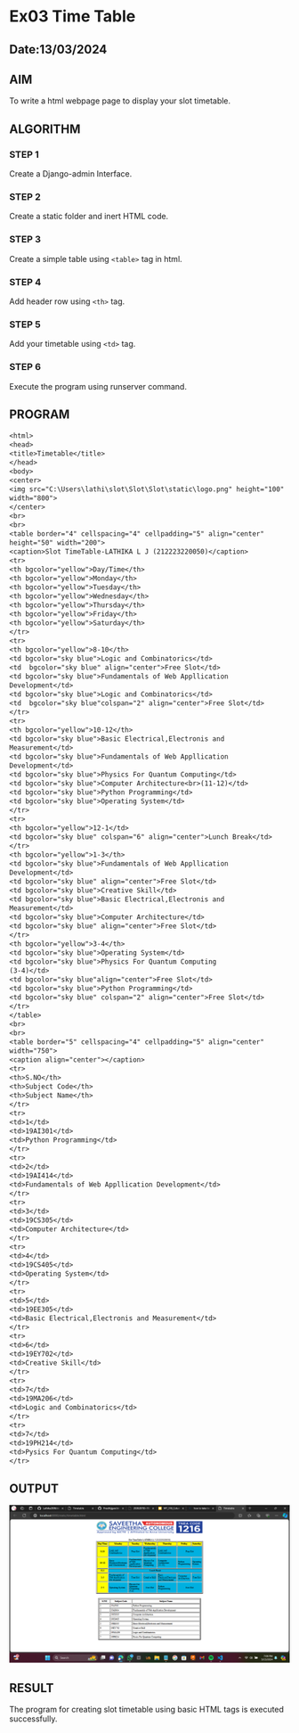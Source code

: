 # Ex03 Time Table
## Date:13/03/2024

## AIM
To write a html webpage page to display your slot timetable.

## ALGORITHM
### STEP 1
Create a Django-admin Interface.

### STEP 2
Create a static folder and inert HTML code.

### STEP 3
Create a simple table using ```<table>``` tag in html.

### STEP 4
Add header row using ```<th>``` tag.

### STEP 5
Add your timetable using ```<td>``` tag.

### STEP 6
Execute the program using runserver command.

## PROGRAM
```
<html>
<head>
<title>Timetable</title>
</head>
<body>
<center>
<img src="C:\Users\lathi\slot\Slot\Slot\static\logo.png" height="100" width="800">
</center>
<br>
<br>
<table border="4" cellspacing="4" cellpadding="5" align="center" height="50" width="200">
<caption>Slot TimeTable-LATHIKA L J (212223220050)</caption>
<tr>
<th bgcolor="yellow">Day/Time</th>
<th bgcolor="yellow">Monday</th>
<th bgcolor="yellow">Tuesday</th>
<th bgcolor="yellow">Wednesday</th>
<th bgcolor="yellow">Thursday</th>
<th bgcolor="yellow">Friday</th>
<th bgcolor="yellow">Saturday</th>
</tr>
<tr>
<th bgcolor="yellow">8-10</th>
<td bgcolor="sky blue">Logic and Combinatorics</td>
<td  bgcolor="sky blue" align="center">Free Slot</td>
<td bgcolor="sky blue">Fundamentals of Web Appllication Development</td>
<td bgcolor="sky blue">Logic and Combinatorics</td>
<td  bgcolor="sky blue"colspan="2" align="center">Free Slot</td>
</tr>
<tr>
<th bgcolor="yellow">10-12</th>
<td bgcolor="sky blue">Basic Electrical,Electronis and Measurement</td>
<td bgcolor="sky blue">Fundamentals of Web Appllication Development</td>
<td bgcolor="sky blue">Physics For Quantum Computing</td>
<td bgcolor="sky blue">Computer Architecture<br>(11-12)</td>
<td bgcolor="sky blue">Python Programming</td>
<td bgcolor="sky blue">Operating System</td>
</tr>
<tr>
<th bgcolor="yellow">12-1</td>
<td bgcolor="sky blue" colspan="6" align="center">Lunch Break</td>
</tr>
<th bgcolor="yellow">1-3</th>
<td bgcolor="sky blue">Fundamentals of Web Appllication Development</td>
<td bgcolor="sky blue" align="center">Free Slot</td>
<td bgcolor="sky blue">Creative Skill</td>
<td bgcolor="sky blue">Basic Electrical,Electronis and Measurement</td>
<td bgcolor="sky blue">Computer Architecture</td>
<td bgcolor="sky blue" align="center">Free Slot</td>
</tr>
<th bgcolor="yellow">3-4</th>
<td bgcolor="sky blue">Operating System</td>
<td bgcolor="sky blue">Physics For Quantum Computing
(3-4)</td>
<td bgcolor="sky blue"align="center">Free Slot</td>
<td bgcolor="sky blue">Python Programming</td>
<td bgcolor="sky blue" colspan="2" align="center">Free Slot</td>
</tr>
</table>
<br>
<br>
<table border="5" cellspacing="4" cellpadding="5" align="center" width="750">
<caption align="center"></caption>
<tr>
<th>S.NO</th>
<th>Subject Code</th>
<th>Subject Name</th>
</tr>
<tr>
<td>1</td>
<td>19AI301</td>
<td>Python Programming</td>
</tr>
<tr>
<td>2</td>
<td>19AI414</td>
<td>Fundamentals of Web Appllication Development</td>
</tr>
<tr>
<td>3</td>
<td>19CS305</td>
<td>Computer Architecture</td>
</tr>
<tr>
<td>4</td>
<td>19CS405</td>
<td>Operating System</td>
</tr>
<tr>
<td>5</td>
<td>19EE305</td>
<td>Basic Electrical,Electronis and Measurement</td>
</tr>
<tr>
<td>6</td>
<td>19EY702</td>
<td>Creative Skill</td>
</tr>
<tr>
<td>7</td>
<td>19MA206</td>
<td>Logic and Combinatorics</td>
</tr>
<tr>
<td>7</td>
<td>19PH214</td>
<td>Pysics For Quantum Computing</td>
</tr>
```
## OUTPUT

![alt text](<Screenshot 2024-03-13 190605.png>)

## RESULT
The program for creating slot timetable using basic HTML tags is executed successfully.
